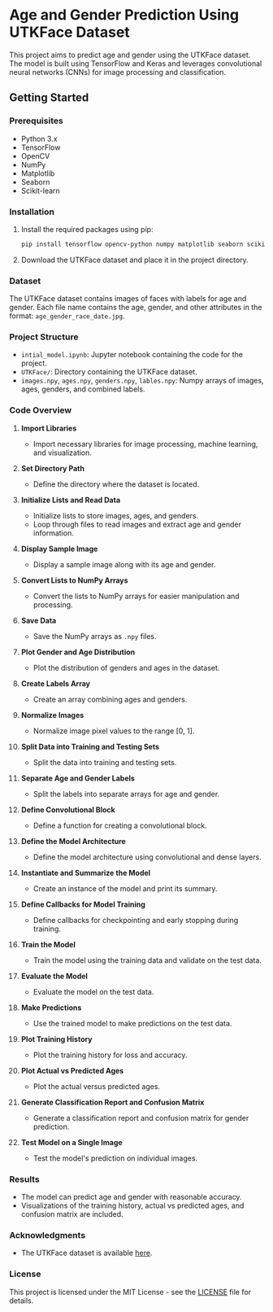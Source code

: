 # Age and Gender Prediction Using UTKFace Dataset

This project aims to predict age and gender using the UTKFace dataset. The model is built using TensorFlow and Keras and leverages convolutional neural networks (CNNs) for image processing and classification.

## Getting Started

### Prerequisites

- Python 3.x
- TensorFlow
- OpenCV
- NumPy
- Matplotlib
- Seaborn
- Scikit-learn

### Installation

1. Install the required packages using pip:
    ```bash
    pip install tensorflow opencv-python numpy matplotlib seaborn scikit-learn
    ```

2. Download the UTKFace dataset and place it in the project directory.

### Dataset

The UTKFace dataset contains images of faces with labels for age and gender. Each file name contains the age, gender, and other attributes in the format: `age_gender_race_date.jpg`.

### Project Structure

- `intial_model.ipynb`: Jupyter notebook containing the code for the project.
- `UTKFace/`: Directory containing the UTKFace dataset.
- `images.npy`, `ages.npy`, `genders.npy`, `lables.npy`: Numpy arrays of images, ages, genders, and combined labels.

### Code Overview

1. **Import Libraries**
    - Import necessary libraries for image processing, machine learning, and visualization.

2. **Set Directory Path**
    - Define the directory where the dataset is located.

3. **Initialize Lists and Read Data**
    - Initialize lists to store images, ages, and genders.
    - Loop through files to read images and extract age and gender information.

4. **Display Sample Image**
    - Display a sample image along with its age and gender.

5. **Convert Lists to NumPy Arrays**
    - Convert the lists to NumPy arrays for easier manipulation and processing.

6. **Save Data**
    - Save the NumPy arrays as `.npy` files.

7. **Plot Gender and Age Distribution**
    - Plot the distribution of genders and ages in the dataset.

8. **Create Labels Array**
    - Create an array combining ages and genders.

9. **Normalize Images**
    - Normalize image pixel values to the range [0, 1].

10. **Split Data into Training and Testing Sets**
    - Split the data into training and testing sets.

11. **Separate Age and Gender Labels**
    - Split the labels into separate arrays for age and gender.

12. **Define Convolutional Block**
    - Define a function for creating a convolutional block.

13. **Define the Model Architecture**
    - Define the model architecture using convolutional and dense layers.

14. **Instantiate and Summarize the Model**
    - Create an instance of the model and print its summary.

15. **Define Callbacks for Model Training**
    - Define callbacks for checkpointing and early stopping during training.

16. **Train the Model**
    - Train the model using the training data and validate on the test data.

17. **Evaluate the Model**
    - Evaluate the model on the test data.

18. **Make Predictions**
    - Use the trained model to make predictions on the test data.

19. **Plot Training History**
    - Plot the training history for loss and accuracy.

20. **Plot Actual vs Predicted Ages**
    - Plot the actual versus predicted ages.

21. **Generate Classification Report and Confusion Matrix**
    - Generate a classification report and confusion matrix for gender prediction.

22. **Test Model on a Single Image**
    - Test the model's prediction on individual images.

### Results

- The model can predict age and gender with reasonable accuracy.
- Visualizations of the training history, actual vs predicted ages, and confusion matrix are included.

### Acknowledgments

- The UTKFace dataset is available [here](https://www.kaggle.com/datasets/jangedoo/utkface-new).

### License

This project is licensed under the MIT License - see the [LICENSE](LICENSE) file for details.

